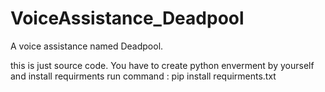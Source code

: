 # VoiceAssistance_Deadpool
A voice assistance named Deadpool.

this is just source code.
You have to create python enverment by yourself and install requirments 
run command :
pip install requirments.txt
